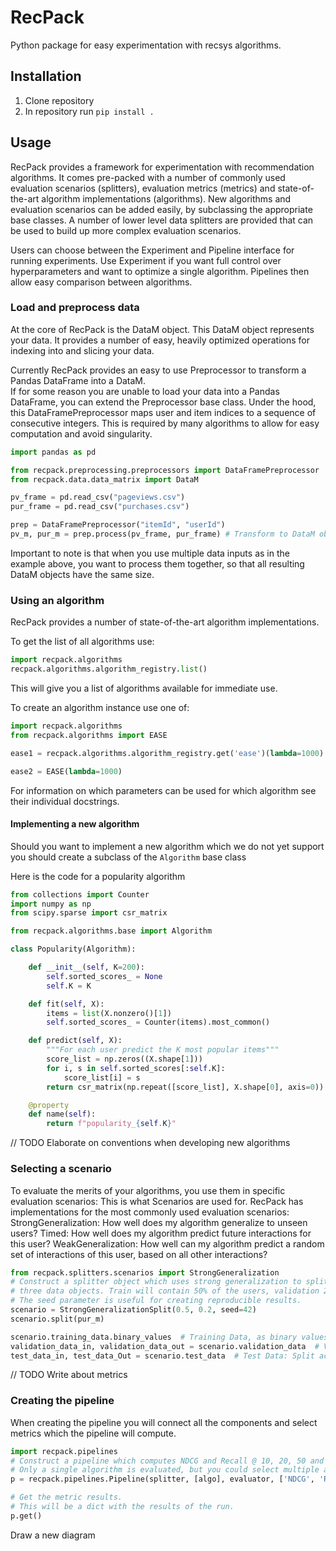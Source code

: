 # RecPack
Python package for easy experimentation with recsys algorithms.

## Installation

1. Clone repository
2. In repository run `pip install .`

## Usage
RecPack provides a framework for experimentation with recommendation algorithms. 
It comes pre-packed with a number of commonly used evaluation scenarios (splitters),
evaluation metrics (metrics) and state-of-the-art algorithm implementations (algorithms).
New algorithms and evaluation scenarios can be added easily, by subclassing the appropriate base classes. 
A number of lower level data splitters are provided that can be used to build up more complex evaluation scenarios.

Users can choose between the Experiment and Pipeline interface for running experiments. 
Use Experiment if you want full control over hyperparameters and want to optimize a single algorithm. 
Pipelines then allow easy comparison between algorithms. 


### Load and preprocess data

At the core of RecPack is the DataM object. 
This DataM object represents your data. 
It provides a number of easy, heavily optimized operations for indexing into and slicing your data. 

Currently RecPack provides an easy to use Preprocessor to transform a Pandas DataFrame into a DataM.  
If for some reason you are unable to load your data into a Pandas DataFrame, you can extend the Preprocessor base class. 
Under the hood, this DataFramePreprocessor maps user and item indices to a sequence of consecutive integers.
This is required by many algorithms to allow for easy computation and avoid singularity. 


```python
import pandas as pd

from recpack.preprocessing.preprocessors import DataFramePreprocessor
from recpack.data.data_matrix import DataM

pv_frame = pd.read_csv("pageviews.csv")
pur_frame = pd.read_csv("purchases.csv")

prep = DataFramePreprocessor("itemId", "userId")
pv_m, pur_m = prep.process(pv_frame, pur_frame) # Transform to DataM objects.

```

Important to note is that when you use multiple data inputs as in the example above, you want to process them together, so that all resulting DataM objects have the same size. 

### Using an algorithm

RecPack provides a number of state-of-the-art algorithm implementations. 

To get the list of all algorithms use:
```python
import recpack.algorithms
recpack.algorithms.algorithm_registry.list()
```
This will give you a list of algorithms available for immediate use.

To create an algorithm instance use one of:

```python
import recpack.algorithms
from recpack.algorithms import EASE

ease1 = recpack.algorithms.algorithm_registry.get('ease')(lambda=1000)

ease2 = EASE(lambda=1000)
```
For information on which parameters can be used for which algorithm see their individual docstrings.

#### Implementing a new algorithm
Should you want to implement a new algorithm which we do not yet support you should create a subclass of the `Algorithm` base class

Here is the code for a popularity algorithm

```python
from collections import Counter
import numpy as np
from scipy.sparse import csr_matrix

from recpack.algorithms.base import Algorithm

class Popularity(Algorithm):

    def __init__(self, K=200):
        self.sorted_scores_ = None
        self.K = K

    def fit(self, X):
        items = list(X.nonzero()[1])
        self.sorted_scores_ = Counter(items).most_common()

    def predict(self, X):
        """For each user predict the K most popular items"""
        score_list = np.zeros((X.shape[1]))
        for i, s in self.sorted_scores[:self.K]:
            score_list[i] = s
        return csr_matrix(np.repeat([score_list], X.shape[0], axis=0))

    @property
    def name(self):
        return f"popularity_{self.K}"
```

// TODO Elaborate on conventions when developing new algorithms 

### Selecting a scenario
To evaluate the merits of your algorithms, you use them in specific evaluation scenarios: This is what Scenarios are used for. 
RecPack has implementations for the most commonly used evaluation scenarios:
StrongGeneralization: How well does my algorithm generalize to unseen users? 
Timed: How well does my algorithm predict future interactions for this user?
WeakGeneralization: How well can my algorithm predict a random set of interactions of this user, based on all other interactions?


```python
from recpack.splitters.scenarios import StrongGeneralization
# Construct a splitter object which uses strong generalization to split the data into
# three data objects. Train will contain 50% of the users, validation 20% and test 30%
# The seed parameter is useful for creating reproducible results.
scenario = StrongGeneralizationSplit(0.5, 0.2, seed=42)
scenario.split(pur_m)

scenario.training_data.binary_values  # Training Data, as binary values csr_matrix
validation_data_in, validation_data_out = scenario.validation_data  # Validation Data: Split across historical interactions -> interactions to predict
test_data_in, test_data_Out = scenario.test_data  # Test Data: Split across historical interactions -> interactions to predict
```

// TODO Write about metrics

### Creating the pipeline
When creating the pipeline you will connect all the components and select metrics which the pipeline will compute.

```python
import recpack.pipelines
# Construct a pipeline which computes NDCG and Recall @ 10, 20, 50 and 100
# Only a single algorithm is evaluated, but you could select multiple algorithms to be evaluated at the same time.
p = recpack.pipelines.Pipeline(splitter, [algo], evaluator, ['NDCG', 'Recall'], [10,20,50,100])

# Get the metric results.
# This will be a dict with the results of the run.
p.get()
```

Draw a new diagram
